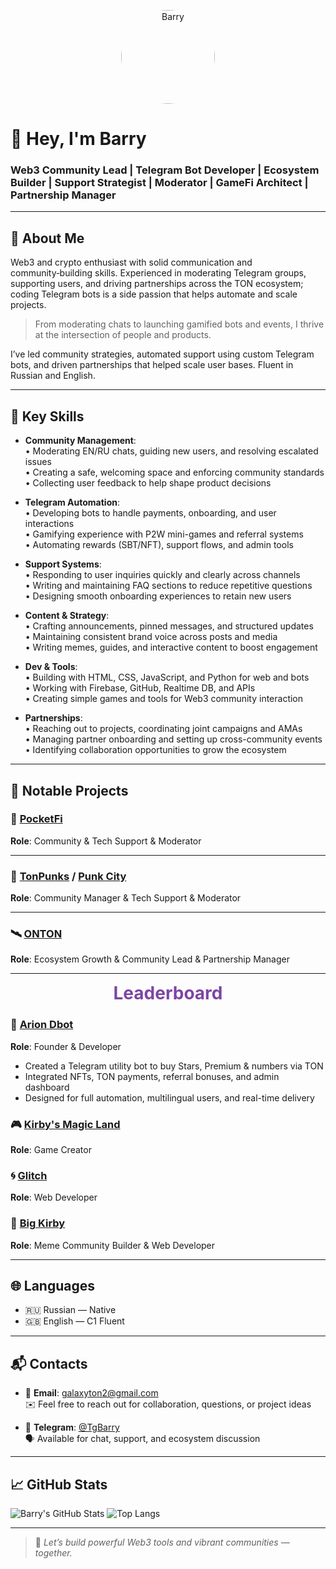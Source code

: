 <p align="center">
  <img src="https://avatars.githubusercontent.com/galaton2" width="150" style="border-radius:50%;" alt="Barry" />
</p>

# 👋 Hey, I'm Barry

### Web3 Community Lead | Telegram Bot Developer | Ecosystem Builder | Support Strategist | Moderator | GameFi Architect | Partnership Manager


---

## 🧠 About Me

Web3 and crypto enthusiast with solid communication and community‑building
skills. Experienced in moderating Telegram groups, supporting users, and driving
partnerships across the TON ecosystem; coding Telegram bots is a side passion
that helps automate and scale projects.

> From moderating chats to launching gamified bots and events, I thrive at the intersection of people and products.

I’ve led community strategies, automated support using custom Telegram bots, and driven partnerships that helped scale user bases. Fluent in Russian and English.

---

## 🔧 Key Skills

- **Community Management**:  
  • Moderating EN/RU chats, guiding new users, and resolving escalated issues  
  • Creating a safe, welcoming space and enforcing community standards  
  • Collecting user feedback to help shape product decisions

- **Telegram Automation**:  
  • Developing bots to handle payments, onboarding, and user interactions  
  • Gamifying experience with P2W mini-games and referral systems  
  • Automating rewards (SBT/NFT), support flows, and admin tools

- **Support Systems**:  
  • Responding to user inquiries quickly and clearly across channels  
  • Writing and maintaining FAQ sections to reduce repetitive questions  
  • Designing smooth onboarding experiences to retain new users

- **Content & Strategy**:  
  • Crafting announcements, pinned messages, and structured updates  
  • Maintaining consistent brand voice across posts and media  
  • Writing memes, guides, and interactive content to boost engagement

- **Dev & Tools**:  
  • Building with HTML, CSS, JavaScript, and Python for web and bots  
  • Working with Firebase, GitHub, Realtime DB, and APIs  
  • Creating simple games and tools for Web3 community interaction

- **Partnerships**:  
  • Reaching out to projects, coordinating joint campaigns and AMAs  
  • Managing partner onboarding and setting up cross-community events  
  • Identifying collaboration opportunities to grow the ecosystem

---

## 🚀 Notable Projects

### 🧩 [PocketFi](https://t.me/Pocketfi)
**Role**: Community & Tech Support & Moderator

---

### 🧠 [TonPunks](https://t.me/tonpunks) / [Punk City](https://t.me/punkton)
**Role**: Community Manager & Tech Support & Moderator 

---

### 🛰️ [ONTON](https://t.me/ontonlive)
**Role**: Ecosystem Growth & Community Lead & Partnership Manager

---
<h1 style="color:#7c46a3;text-align:center;margin:8px 0 0 0">Leaderboard</h1>

### 🔧 [Arion Dbot](https://t.me/Arion_Dbot)
**Role**: Founder & Developer
- Created a Telegram utility bot to buy Stars, Premium & numbers via TON
- Integrated NFTs, TON payments, referral bonuses, and admin dashboard
- Designed for full automation, multilingual users, and real-time delivery

### 🎮 [Kirby's Magic Land](https://t.me/kirbyflybot)
**Role**: Game Creator


### 🌀 [Glitch](https://fixglitch.xyz/)
**Role**: Web Developer

### 🌈 [Big Kirby](https://t.me/bigKirby)
**Role**: Meme Community Builder & Web Developer

---

## 🌐 Languages

- 🇷🇺 Russian — Native
- 🇬🇧 English — C1 Fluent

---

## 📬 Contacts

- 📧 **Email**: [galaxyton2@gmail.com](mailto:galaxyton2@gmail.com)  
  ✉️ Feel free to reach out for collaboration, questions, or project ideas

- 💬 **Telegram**: [@TgBarry](https://t.me/TgBarry)  
  🗣️ Available for chat, support, and ecosystem discussion

---

## 📈 GitHub Stats

![Barry's GitHub Stats](https://github-readme-stats.vercel.app/api?username=your-username-here&show_icons=true&theme=tokyonight&count_private=true)
![Top Langs](https://github-readme-stats.vercel.app/api/top-langs/?username=your-username-here&layout=compact&theme=tokyonight)

---

> 💬 *Let’s build powerful Web3 tools and vibrant communities — together.*
